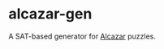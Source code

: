 # alcazar-gen
A SAT-based generator for [Alcazar](http://www.theincrediblecompany.com/alcazar-1/) puzzles.
